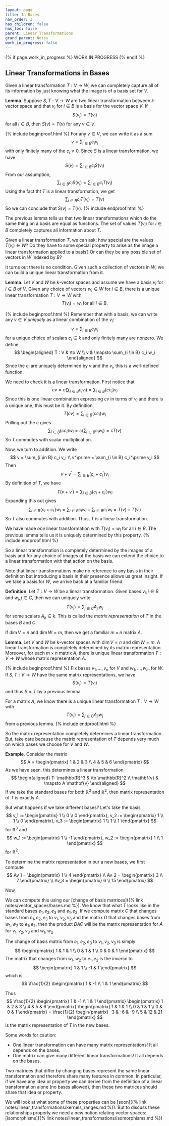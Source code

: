 ```yaml
---
layout: page
title: In Bases
nav_order: 3
has_children: false
has_toc: false
parent: Linear Transformations
grand_parent: Notes
work_in_progress: false
---
```


{% if page.work_in_progress %}
    WORK IN PROGRESS
{% endif %}

## Linear Transformations in Bases

Given a linear transformation $T: V \to W$, we can completely capture all of its 
information by just knowing what the image is of a basis set for $V$. 

**Lemma**. Suppose $S,T : V \to W$ are two linear transformation between 
$k$-vector space and that $v_i$ for $i \in B$ is a basis for the vector 
space $V$. If 
$$
    S(v_i) = T(v_i) 
$$
for all $i \in B$, then $S(v) = T(v)$ for any $v \in V$. 

{% include beginproof.html %}
For any $v \in V$, we can write it as a sum 
$$
    v = \sum_{i \in B} c_i v_i 
$$
with only finitely many of the $c_i \neq 0$. Since $S$ is a linear transformation, we 
have 
$$
    S(v) = \sum_{i \in B} c_i S(v_i) 
$$
From our assumption, 
$$
    \sum_{i \in B} c_i S(v_i) = \sum_{i \in B} c_i T(v_i) 
$$
Using the fact tht $T$ is a linear transformation, we get 
$$
    \sum_{i \in B} c_i T(v_i) = T(v) 
$$
So we can conclude that $S(v) = T(v)$. 
{% include endproof.html %}

The previous lemma tells us that two linear transformations which do the same thing 
on a basis are equal as functions. The set of values $T(v_i)$ for $i \in B$ 
completely captures all information about $T$. 

Given a linear transformation $T$, we can ask: how special are the values $T(v_i) \in W$? 
Do they have to some special property to arise as the image a linear transformation 
applied to a basis? Or can they be any possible set of vectors in $W$ indexed by $B$? 

It turns out there is no condition. Given such a collection of vectors in $W$, we 
can build a unique linear transformation from it. 

**Lemma**. Let $V$ and $W$ be $k$-vector spaces and assume we have a basis $v_i$ for 
$i \in B$ of $V$. Given any choice of vectors $w_i \in W$ for $i \in B$, there is a
unique linear transformation $T: V \to W$ with 
$$
    T(v_i) = w_i ~\text{for all } i \in B. 
$$

{% include beginproof.html %}
Remember that with a basis, we can write any $v \in V$ _uniquely_ as a linear 
combination of the $v_i$:
$$
    v = \sum_{i \in B} c_i v_i
$$
for a unique choice of scalars $c_i \in k$ and only finitely many are nonzero. 
We define
$$
    \begin{aligned}
        T : V & \to W \\
        v & \mapsto \sum_{i \in B} c_i w_i 
    \end{aligned}
$$
Since the $c_i$ are uniquely determined by $v$ and the $v_i$, this is a well-defined 
function. 

We need to check it is a linear transformation. First notice that 
$$
    cv = c\left(\sum_{i \in B} c_i v_i \right) = \sum_{i \in B} (cc_i) v_i
$$
Since this is one linear combination expressing $cv$ in terms of $v_i$ 
and there is a unique one, this must be it. By definition, 
$$
    T(cv) = \sum_{i \in B} (cc_i) w_i
$$
Pulling out the $c$ gives 
$$
    \sum_{i \in B} (cc_i) w_i = c\left(\sum_{i \in B} c_i w_i \right) = cT(v)
$$
So $T$ commutes with scalar multiplication. 

Now, we turn to addition. We write 
$$
    v = \sum_{i \in B} c_i v_i \\
    v^\prime = \sum_{i \in B} c_i^\prime v_i
$$
Then
$$
    v + v^\prime = \sum_{i \in B} (c_i+c_i^\prime) v_i
$$
By definition of $T$, we have 
$$
    T(v + v^\prime) = \sum_{i \in B} (c_i + c_i^\prime) w_i 
$$
Expanding this out gives
$$
    \sum_{i \in B} (c_i + c_i^\prime) w_i = \sum_{i \in B} c_i w_i 
    + \sum_{i \in B} c_i^\prime w_i = T(v) + T(v^\prime)
$$
So $T$ also commutes with addition. Thus, $T$ is a linear transformation. 

We have made _one_ linear transformation with $T(v_i) = w_i$ for 
all $i \in B$. The previous lemma tells us it is uniquely determined by 
this property. 
{% include endproof.html %}

So a linear transformation is completely determined by the images of a basis 
and for any choice of images of the basis we can extend the choice to 
a linear transformation with that action on the basis. 

Note that linear transformations make no reference to any basis in their 
definition but introducing a basis in their presence allows us 
great insight. If we take a basis for $W$, we arrive back at a familiar 
friend.

**Definition**. Let $T: V \to W$ be a linear transformation. Given 
bases $v_i, i \in B$ and $w_j, j \in C$, then we can uniquely write 
$$
    T(v_i) = \sum_{j \in C} A_{ji} w_j
$$
for some scalars $A_{ij} \in k$. This is called the _matrix 
representation_ of $T$ in the bases $B$ and $C$. 

If $\dim V = n$ and $\dim W = m$, then we get a familiar $m \times n$ 
matrix $A$. 

**Lemma**. Let $V$ and $W$ be $k$-vector spaces with $\dim V = n$ and 
$\dim W = m$. A linear transformation is completely determined by 
its matrix representation. Moreover, for each $m \times n$ matrix $A$, 
there is unique linear transformation $T: V \to W$ whose matrix 
representation $A$. 

{% include beginproof.html %}
Fix bases $v_1,\ldots,v_n$ for $V$ and $w_1,\ldots,w_m$ for $W$. 
If $S,T : V \to W$ have the same matrix representations, we have 
$$
    S(v_i) = T(v_i)
$$
and thus $S = T$ by a previous lemma. 

For a matrix $A$, we know there is a unique linear transformation 
$T: V \to W$ with 
$$
    T(v_i) = \sum_{j \in C} A_{ji} w_j
$$
from a previous lemma. 
{% include endproof.html %}

So the matrix representation completely determines a linear transformation. 
But, take care because the matrix representation of $T$ depends 
very much on which bases we choose for $V$ and $W$. 

**Example**. Consider the matrix 
$$
    A = \begin{pmatrix} 1 & 2 & 3 \\ 4 & 5 & 6 \end{pmatrix}
$$
As we have seen, this determines a linear transformation 
$$
    \begin{aligned}
        T: \mathbb{R}^3 & \to \mathbb{R}^2 \\
        \mathbf{v} & \mapsto A \mathbf{v}
    \end{aligned}
$$
If we take the standard bases for both $\mathbb{R}^3$ and $\mathbb{R}^2$, 
then matrix representation of $T$ is exactly $A$. 

But what happens if we take different bases? Let's take the basis 
$$
    v_1 := \begin{pmatrix} 1 \\ 0 \\ 0 \end{pmatrix}, 
    v_2 := \begin{pmatrix} 1 \\ 1 \\ 0 \end{pmatrix},
    v_3 := \begin{pmatrix} 1 \\ 1 \\ 1 \end{pmatrix}
$$
for $\mathbb{R}^3$ and 
$$
    w_1 := \begin{pmatrix} 1 \\ -1 \end{pmatrix},
    w_2 := \begin{pmatrix} 1 \\ 1  \end{pmatrix}
$$
for $\mathbb{R}^2$. 

To determine the matrix representation in our a new bases, we first compute
$$
    Av_1 = \begin{pmatrix} 1 \\ 4 \end{pmatrix} \\
    Av_2 = \begin{pmatrix} 3 \\ 7 \end{pmatrix} \\
    Av_3 = \begin{pmatrix} 6 \\ 15 \end{pmatrix} 
$$

Now, 

We can compute this using our 
[change of basis matrices]({% link notes/vector_spaces/bases.md %}). 
We know that what $T$ looks like in the standard bases $e_1,e_2,e_3$ 
and $e_1,e_2$. If we compute matrix $C$ that changes bases from 
$e_1,e_2,e_3$ to $v_1,v_2,v_3$ and the matrix $D$ that changes 
bases from $w_1,w_2$ to $e_1,e_2$, then the product $DAC$ will be 
the matrix representation for $A$ for $v_1,v_2,v_3$ and $w_1,w_2$. 

The change of basis matrix from $e_1,e_2,e_3$ to $v_1,v_2,v_3$ is 
simply
$$
    \begin{pmatrix} 
        1 & 1 & 1 \\
        0 & 1 & 1 \\
        0 & 0 & 1
    \end{pmatrix}
$$
The matrix that changes from $w_1,w_2$ to $e_1,e_2$ is the _inverse_ to 
$$
    \begin{pmatrix} 
        1 & 1 \\
        -1 & 1 
    \end{pmatrix}
$$
which is 
$$
    \frac{1}{2} \begin{pmatrix} 
        1 & -1 \\
        1 & 1 
    \end{pmatrix}
$$

Thus 
$$
    \frac{1}{2} \begin{pmatrix} 
        1 & -1 \\
        1 & 1 
    \end{pmatrix}
    \begin{pmatrix} 1 & 2 & 3 \\ 4 & 5 & 6 \end{pmatrix}
    \begin{pmatrix} 
        1 & 1 & 1 \\
        0 & 1 & 1 \\
        0 & 0 & 1
    \end{pmatrix} =
    \frac{1}{2} \begin{pmatrix} 
        -3 & -6 & -9 \\
        5 & 12 & 21
    \end{pmatrix} 
$$
is the matrix representation of $T$ in the new bases. 

Some words for caution:
- One linear transformation can have many matrix representations! It 
all depends on the bases. 
- One matrix can give many different linear transformations! It all 
depends on the bases. 

Two matrices that differ by changing bases represent the same 
linear transformation and therefore share many features in common. 
In particular, if we have any idea or property we can derive from 
the definition of a linear transformation alone (no bases allowed), 
then these two matrices should share that idea or property. 

We will look at what some of these properties can be 
[soon]({% link notes/linear_transformations/kernels_ranges.md %}). 
But to discuss these relationships properly we need a new notion 
relating vector spaces: 
[isomorphisms]({% link notes/linear_transformations/isomorphisms.md %})

